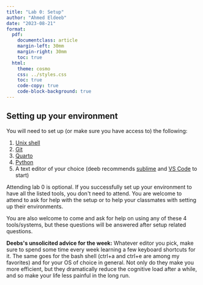 ```yaml
---
title: "Lab 0: Setup"
author: "Ahmed Eldeeb"
date: "2023-08-21"
format:
  pdf:
    documentclass: article
    margin-left: 30mm
    margin-right: 30mm
    toc: true
  html:
    theme: cosmo
    css: ../styles.css
    toc: true
    code-copy: true
    code-block-background: true
---
```


## Setting up your environment

You will need to set up (or make sure you have access to) the following:

1. [Unix shell](../howtos/accessingUnixCommandLine.md)
2. [Git](../howtos/gitInstall.md)
3. [Quarto](../howtos/quartoInstall.md)
4. [Python](../howtos/accessingPython.md)
5. A text editor of your choice (deeb recommends [sublime](https://www.sublimetext.com/) and [VS Code](https://code.visualstudio.com/) to start)

Attending lab 0 is optional. If you successfully set up your environment to have all the listed tools, you don't need to attend. You are welcome to attend to ask for help with the setup or to help your classmates with setting up their environments.

You are also welcome to come and ask for help on using any of these 4 tools/systems, but these questions will be answered after setup related questions.

**Deebs's unsolicited advice for the week:** Whatever editor you pick, make sure to spend some time every week learning a few keyboard shortcuts for it. The same goes for the bash shell (ctrl+a and ctrl+e are among my favorites) and for your OS of choice in general. Not only do they make you more efficient, but they dramatically reduce the cognitive load after a while, and so make your life less painful in the long run.

